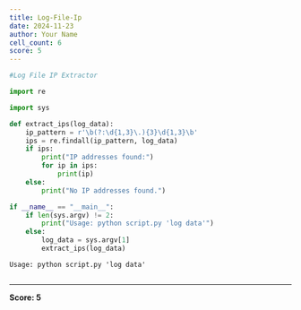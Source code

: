 ```yaml
---
title: Log-File-Ip
date: 2024-11-23
author: Your Name
cell_count: 6
score: 5
---
```


```python
#Log File IP Extractor
```


```python
import re
```


```python
import sys

```


```python
def extract_ips(log_data):
    ip_pattern = r'\b(?:\d{1,3}\.){3}\d{1,3}\b'
    ips = re.findall(ip_pattern, log_data)
    if ips:
        print("IP addresses found:")
        for ip in ips:
            print(ip)
    else:
        print("No IP addresses found.")

```


```python
if __name__ == "__main__":
    if len(sys.argv) != 2:
        print("Usage: python script.py 'log data'")
    else:
        log_data = sys.argv[1]
        extract_ips(log_data)
```

    Usage: python script.py 'log data'



```python

```


---
**Score: 5**
